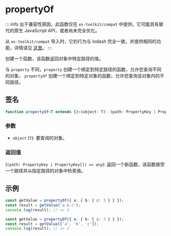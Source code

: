 # propertyOf

::: info
出于兼容性原因，此函数仅在 `es-toolkit/compat` 中提供。它可能具有替代的原生 JavaScript API，或者尚未完全优化。

从 `es-toolkit/compat` 导入时，它的行为与 lodash 完全一致，并提供相同的功能，详情请见 [这里](../../../compatibility.md)。
:::

创建一个函数，该函数返回对象中特定路径的值。

与 `property` 不同，`property` 创建一个绑定到特定路径的函数，允许您查询不同的对象，
`propertyOf` 创建一个绑定到特定对象的函数，允许您查询该对象内的不同路径。

## 签名

```typescript
function propertyOf<T extends {}>(object: T): (path: PropertyKey | PropertyKey[]) => any;
```

### 参数

- `object` (`T`): 要查询的对象。

### 返回值

(`(path: PropertyKey | PropertyKey[]) => any`): 返回一个新函数，该函数接受一个路径并从指定路径的对象中检索值。

## 示例

```typescript
const getValue = propertyOf({ a: { b: { c: 3 } } });
const result = getValue('a.b.c');
console.log(result); // => 3

const getValue = propertyOf({ a: { b: { c: 3 } } });
const result = getValue(['a', 'b', 'c']);
console.log(result); // => 3
```
